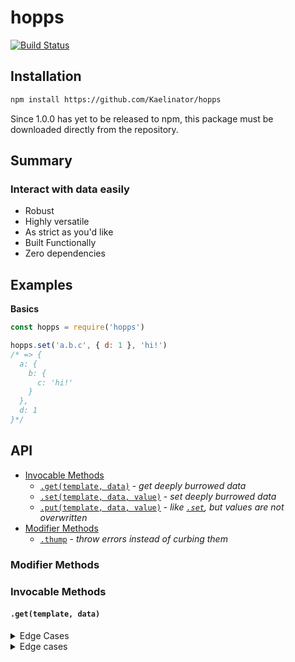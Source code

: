 # hopps
[![Build Status](https://travis-ci.org/Kaelinator/hopps.svg?branch=master)](https://travis-ci.org/Kaelinator/hopps)

## Installation

```sh
npm install https://github.com/Kaelinator/hopps
```

Since 1.0.0 has yet to be released to npm, this package must be downloaded directly from the repository.

## Summary

### Interact with data easily

 - Robust
 - Highly versatile
 - As strict as you'd like
 - Built Functionally
 - Zero dependencies

## Examples

**Basics**

```javascript
const hopps = require('hopps')

hopps.set('a.b.c', { d: 1 }, 'hi!') 
/* => {
  a: {
    b: {
      c: 'hi!'
    }
  },
  d: 1
}*/
```

## API

 * [Invocable Methods](#invocable-methods)
   * [`.get(template, data)`](docs/get.md) - _get deeply burrowed data_
   * [`.set(template, data, value)`](docs/set.md) - _set deeply burrowed data_
   * [`.put(template, data, value)`](docs/put.md) - _like [`.set`](docs/set.md), but values are not overwritten_
 * [Modifier Methods](#modifier-methods)
   * [`.thump`](docs/thump.md) - _throw errors instead of curbing them_

### Modifier Methods

### Invocable Methods

#### `.get(template, data)`


<details>
  <summary>Edge Cases</summary>

  - <details>
    <summary>If `template` is not of type `string` or `array`</summary>

    ```js
    /* By default, `data` is returned unchanged. */
    hopps.get(42, { a: 'carrot' }) // => { a: 'carrot' }

    /* With `.thump`, a TypeError is thrown. */
    hopps.thump.get(42, { a: 'carrot' })
    // => TypeError: template must be of type string or array, recieved number.
    ```
    </details>

  - <details>
    <summary>If the address specified by `template` does not exist (this includes non-object `data` values)</summary>

    ```js
    /* By default, undefined is returned. */
    hopps.get('a.b', { a: { c: 1 } }) // => undefined

    /* With `.thump`, a TypeError is thrown. */
    hopps.thump.get('a.b.c', { a: { e: 1 } }) // => TypeError: Address a.b is not an object
    ```
    </details>
</details>

<details>
  <summary>Edge cases</summary>

  - <details>
    <summary>If `template` is not of type `string` or `array`</summary>

    ```js
    /* By default, `data` is returned unchanged. */
    hopps.set(42, { a: 'carrot' }, 'hi!') // => { a: 'carrot' }

    /* With `.thump`, a TypeError is thrown. */
    hopps.thump.set(42, { a: 'carrot' }, 'hi!')
    // => TypeError: template must be of type string or array, recieved number.
    ```
    </details>

  - <details>
    <summary>If `data` is not of type `object`</summary>

    ```js
    /* By default, an empty object is used in place, so that the insertion may take place. */
    hopps.set('a.b.c', null, 'hi!') // => { a: { b: { c: 'hi!' } } }

    /* With `.thump`, a TypeError is thrown. */
    hopps.thump.set('a.b.c', null, 'hi!') // => TypeError: data must be an object, recieved null.
    ```
    </details>

  - <details>
    <summary>If `value` is undefined</summary>

    ```js
    /* By default, `value` is set to undefined. */
    hopps.set('a.b', {}, undefined) // => { a: { b: undefined } }

    /* With `.thump`, a TypeError is thrown. */
    hopps.thump.set('a.b', {}, undefined) // => TypeError: value must be specified, recieved undefined.
    ```
    </details>
</details>